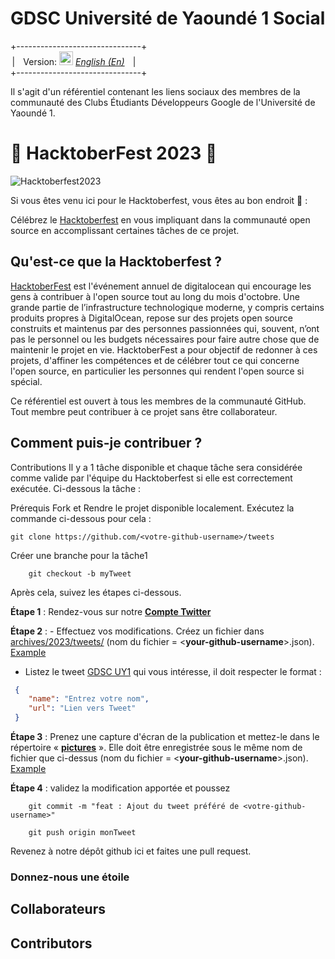 # **GDSC Université de Yaoundé 1 Social**

+-------------------------------+<br>
&ThinSpace;| &ThickSpace; Version: <kbd>[<img title="English" alt="Française" src="https://github.com/madebybowtie/FlagKit/raw/master/Assets/PNG/US@2x.png?raw=true" width="22">](./README.md)</kbd> [*English (En)*](./README.md) &ThickSpace; |<br>
+-------------------------------+

Il s'agit d'un référentiel contenant les liens sociaux des membres de la communauté des Clubs Étudiants Développeurs Google de l'Université de Yaoundé 1.

# 🎃 HacktoberFest 2023 🎃

![Hacktoberfest2023](https://external-preview.redd.it/hacktoberfest-2023-coming-soon-celebrating-ten-years-of-v0-7iAxY9XdcB1RlomtBWqvtgsafP-TAHZ3h0Goveo_Zjc.jpg?auto=webp&s=a7255699d6e0a0a1a7d2cdc5f10f35cf836861e5)

Si vous êtes venu ici pour le Hacktoberfest, vous êtes au bon endroit 🦇️ :

Célébrez le [Hacktoberfest](https://hacktoberfest.com/) en vous impliquant dans la communauté open source en accomplissant certaines tâches de ce projet.
## Qu'est-ce que la Hacktoberfest ?

[HacktoberFest](https://hacktoberfest.com/) est l'événement annuel de digitalocean qui encourage les gens à contribuer à l'open source tout au long du mois d'octobre. Une grande partie de l’infrastructure technologique moderne, y compris certains produits propres à DigitalOcean, repose sur des projets open source construits et maintenus par des personnes passionnées qui, souvent, n’ont pas le personnel ou les budgets nécessaires pour faire autre chose que de maintenir le projet en vie. HacktoberFest a pour objectif de redonner à ces projets, d'affiner les compétences et de célébrer tout ce qui concerne l'open source, en particulier les personnes qui rendent l'open source si spécial.

Ce référentiel est ouvert à tous les membres de la communauté GitHub. Tout membre peut contribuer à ce projet sans être collaborateur.

## Comment puis-je contribuer ?

Contributions
Il y a 1 tâche disponible et chaque tâche sera considérée comme valide par l'équipe du Hacktoberfest si elle est correctement exécutée. Ci-dessous la tâche :

Prérequis Fork et Rendre le projet disponible localement. Exécutez la commande ci-dessous pour cela :

    git clone https://github.com/<votre-github-username>/tweets
Créer une branche pour la tâche1
```
    git checkout -b myTweet
```
Après cela, suivez les étapes ci-dessous.

**Étape 1** : Rendez-vous sur notre [**Compte Twitter**](https://x.com/dsc_uy1)

**Étape 2** : - Effectuez vos modifications. Créez un fichier dans [archives/2023/tweets/](./archives/2023/tweets/) (nom du fichier = <**your-github-username**>.json). [Example](./archives/2023/tweets/example.json)

- Listez le tweet [GDSC UY1](https://x.com/dsc_uy1) qui vous intéresse, il doit respecter le format :
```json
 {
    "name": "Entrez votre nom",
    "url": "Lien vers Tweet"
 }
 ```
**Étape 3** : Prenez une capture d'écran de la publication et mettez-le dans le répertoire « [**pictures**](./archives/2023/pictures/) ». Elle doit être enregistrée sous le même nom de fichier que ci-dessus (nom du fichier = <**your-github-username**>.json). [Example](./archives/2023/pictures/example.png)

**Étape 4** : validez la modification apportée et poussez
```
    git commit -m "feat : Ajout du tweet préféré de <votre-github-username>"

    git push origin monTweet
```
Revenez à notre dépôt github ici et faites une pull request.

### Donnez-nous une étoile

## Collaborateurs

<!-- readme: collaborators -start -->
<!-- readme: collaborators -end -->

## Contributors

<!-- readme: contributors -start -->
<!-- readme: contributors -end -->
